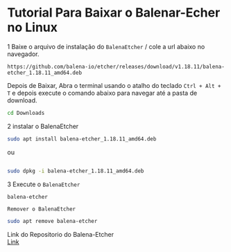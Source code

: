 # Tutorial Para Baixar o Balenar-Echer no Linux


1 Baixe o arquivo de instalação do `BalenaEtcher` / cole a url abaixo no navegador.
```
https://github.com/balena-io/etcher/releases/download/v1.18.11/balena-etcher_1.18.11_amd64.deb
```
Depois de Baixar, Abra o terminal usando o atalho do teclado `Ctrl + Alt + T` e depois execute o comando abaixo para navegar até a pasta de download.
```bash
cd Downloads
```

2 instalar o BalenaEtcher

```bash
sudo apt install balena-etcher_1.18.11_amd64.deb
```
ou 
```bash

sudo dpkg -i balena-etcher_1.18.11_amd64.deb
```

3 Execute o `BalenaEtcher`
```bash
balena-etcher
```

`Remover o BalenaEtcher`
```bash
sudo apt remove balena-etcher
```

Link do Repositorio do Balena-Etcher <br>
[Link](https://github.com/balena-io/etcher#debian-and-ubuntu-based-package-repository-gnulinux-x86x64)